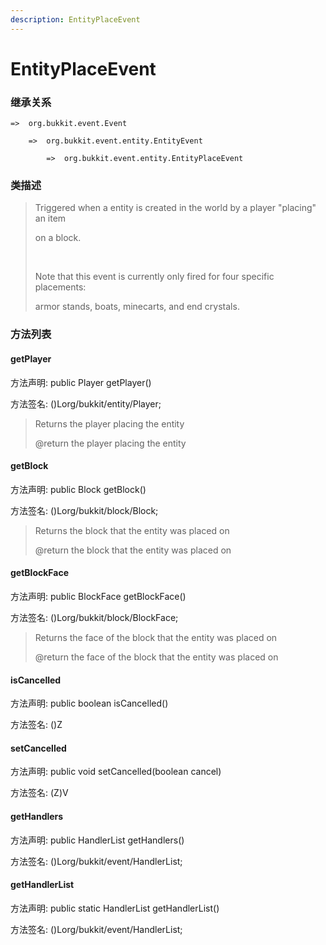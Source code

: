 ```yaml
---
description: EntityPlaceEvent
---
```


# EntityPlaceEvent

### 继承关系

    =>  org.bukkit.event.Event

        =>  org.bukkit.event.entity.EntityEvent

            =>  org.bukkit.event.entity.EntityPlaceEvent

### 类描述

> Triggered when a entity is created in the world by a player "placing" an item
>
> on a block.
>
> <br>
>
> Note that this event is currently only fired for four specific placements:
>
> armor stands, boats, minecarts, and end crystals.

### 方法列表

#### getPlayer

方法声明: public Player getPlayer()

方法签名: ()Lorg/bukkit/entity/Player;

> Returns the player placing the entity
>
> @return the player placing the entity

#### getBlock

方法声明: public Block getBlock()

方法签名: ()Lorg/bukkit/block/Block;

> Returns the block that the entity was placed on
>
> @return the block that the entity was placed on

#### getBlockFace

方法声明: public BlockFace getBlockFace()

方法签名: ()Lorg/bukkit/block/BlockFace;

> Returns the face of the block that the entity was placed on
>
> @return the face of the block that the entity was placed on

#### isCancelled

方法声明: public boolean isCancelled()

方法签名: ()Z

#### setCancelled

方法声明: public void setCancelled(boolean cancel)

方法签名: (Z)V

#### getHandlers

方法声明: public HandlerList getHandlers()

方法签名: ()Lorg/bukkit/event/HandlerList;

#### getHandlerList

方法声明: public static HandlerList getHandlerList()

方法签名: ()Lorg/bukkit/event/HandlerList;